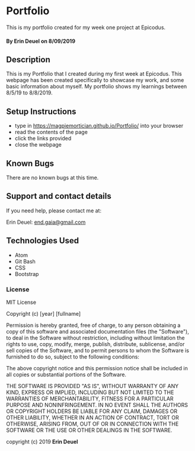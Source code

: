 # Portfolio

This is my portfolio created for my week one project at Epicodus.

#### By Erin Deuel on 8/09/2019

## Description

This is my Portfolio that I created during my first week at Epicodus. This webpage has been created specifically to showcase my work, and some basic information about myself. My portfolio shows my learnings between 8/5/19 to 8/8/2019.


## Setup Instructions

* type in https://magpiemortician.github.io/Portfolio/ into your browser
* read the contents of the page
* click the links provided
* close the webpage

## Known Bugs

There are no known bugs at this time.

## Support and contact details

If you need help, please contact me at:

Erin Deuel: end.gaia@gmail.com

## Technologies Used

* Atom
* Git Bash
* CSS
* Bootstrap

### License

MIT License

Copyright (c) [year] [fullname]

Permission is hereby granted, free of charge, to any person obtaining a copy
of this software and associated documentation files (the "Software"), to deal
in the Software without restriction, including without limitation the rights
to use, copy, modify, merge, publish, distribute, sublicense, and/or sell
copies of the Software, and to permit persons to whom the Software is
furnished to do so, subject to the following conditions:

The above copyright notice and this permission notice shall be included in all
copies or substantial portions of the Software.

THE SOFTWARE IS PROVIDED "AS IS", WITHOUT WARRANTY OF ANY KIND, EXPRESS OR
IMPLIED, INCLUDING BUT NOT LIMITED TO THE WARRANTIES OF MERCHANTABILITY,
FITNESS FOR A PARTICULAR PURPOSE AND NONINFRINGEMENT. IN NO EVENT SHALL THE
AUTHORS OR COPYRIGHT HOLDERS BE LIABLE FOR ANY CLAIM, DAMAGES OR OTHER
LIABILITY, WHETHER IN AN ACTION OF CONTRACT, TORT OR OTHERWISE, ARISING FROM,
OUT OF OR IN CONNECTION WITH THE SOFTWARE OR THE USE OR OTHER DEALINGS IN THE
SOFTWARE.

copyright (c) 2019 **Erin Deuel**
